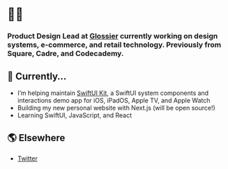 # 👋🏼

### Product Design Lead at [Glossier](https://glossier.com) currently working on design systems, e-commerce, and retail technology. Previously from Square, Cadre, and Codecademy.

## 🌱 Currently…
- I’m helping maintain [SwiftUI Kit](https://github.com/SwiftUIApps/SwiftUI-Kit), a SwiftUI system components and interactions demo app for iOS, iPadOS, Apple TV, and Apple Watch
- Building my new personal website with Next.js (will be open source!)
- Learning SwiftUI, JavaScript, and React

## 🌎 Elsewhere
- [Twitter](https://twitter.com/majouji)
